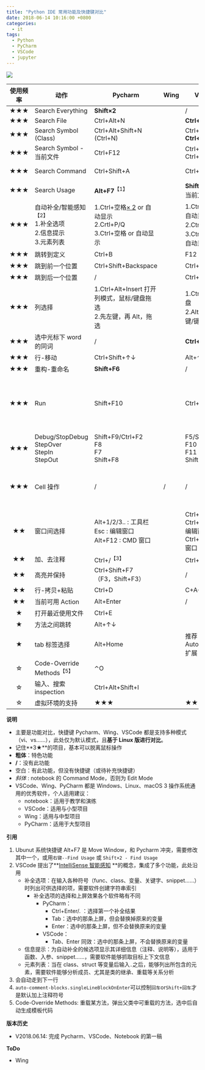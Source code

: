 ```yaml
---
title: "Python IDE 常用功能及快捷键对比"
date: 2018-06-14 10:16:00 +0800
categories:
  - it
tags:
  - Python
  - PyCharm
  - VSCode
  - jupyter
---
```


![](http://img.mp.itc.cn/upload/20160902/d4d813ba49224604b5b3de8d99296c0f_th.jpg)

| 使用频率 | 动作                                                                           | Pycharm                                                                               | Wing | VSCode                                                              | jupyter notebook                                                               |
| :------: | ------------------------------------------------------------------------------ | ------------------------------------------------------------------------------------- | ---- | ------------------------------------------------------------------- | ------------------------------------------------------------------------------ |
|   ★★★    | Search Everything                                                              | **Shift×2**                                                                           |      | /                                                                   | /                                                                              |
|   ★★★    | Search File                                                                    | Ctrl+Alt+N                                                                            |      | **Ctrl+P**                                                          | /                                                                              |
|   ★★★    | Search Symbol (Class)                                                          | Ctrl+Alt+Shift+N (Ctrl+N)                                                             |      | Ctrl+P,# ; **Ctrl+T**                                               | /                                                                              |
|   ★★★    | Search Symbol - 当前文件                                                       | Ctrl+F12                                                                              |      | Ctrl+P,@ ; Ctrl+Shift+O                                             | /                                                                              |
|   ★★★    | Search Command                                                                 | Ctrl+Shift+A                                                                          |      | Ctrl+P,> ; **F1**                                                   | _P_<br/>Ctrl+Shift+F                                                           |
|   ★★★    | Search Usage                                                                   | **Alt+F7**<sup>【1】</sup>                                                            |      | **Shift+F12**(仅当前文件)                                           | /                                                                              |
|   ★★★    | 自动补全/智能感知<sup>【2】</sup><br/>1.补全选项<br/>2.信息提示<br/>3.元素列表 | 1.Ctrl+空格[× 2](包含未import) or 自动显示<br/>2.Crtl+P/Q<br/>3.Ctrl+空格 or 自动显示 |      | 1.Ctrl+空格 or 自动显示<br/>2.Ctrl+空格<br/>3.Ctrl+空格 or 自动显示 | 1./<br/>2.Shift+Tab [×2]<br/>3./                                               |
|   ★★★    | 跳转到定义                                                                     | Ctrl+B                                                                                |      | F12                                                                 | /                                                                              |
|   ★★★    | 跳到前一个位置                                                                 | Ctrl+Shift+Backspace                                                                  |      | Ctrl+Alt+-                                                          | /                                                                              |
|   ★★★    | 跳到后一个位置                                                                 | /                                                                                     |      | Ctrl+Shift+-                                                        | /                                                                              |
|   ★★★    | 列选择                                                                         | 1.Ctrl+Alt+Insert 打开列模式，鼠标/键盘拖选<br/>2.先左键，再 Alt，拖选                |      | 1.Ctrl+Shift+键盘<br/>2.Alt+Shift+左键/键盘                         | /                                                                              |
|   ★★★    | 选中光标下 word 的同词                                                         | /                                                                                     |      | **Ctrl+D**                                                          | /                                                                              |
|   ★★★    | 行-移动                                                                        | Ctrl+Shift+↑↓                                                                         |      | Alt+↑↓                                                              | /                                                                              |
|   ★★★    | 重构-重命名                                                                    | **Shift+F6**                                                                          |      | /                                                                   | /                                                                              |
|   ★★★    | Run                                                                            | Shift+F10                                                                             |      | Ctrl+F5                                                             | Shift+Enter：运行并下跳<br/>Ctrl+Enter：运行但不下跳<br/>Alt+Enter：运行并下插 |
|   ★★★    | Debug/StopDebug<br/>StepOver<br/>StepIn<br/>StepOut                            | Shift+F9/Ctrl+F2<br/>F8<br/>F7<br/>Shift+F8                                           |      | F5/Shift+F5<br/>F10<br/>F11<br/>Shift+F11                           | /                                                                              |
|   ★★★    | Cell 操作                                                                      | /                                                                                     | /    | /                                                                   | _增拷粘剪删：A/B/C/V/X/D×2_<br/>_变为 Code/MD/Raw: Y/M/R_                      |
|    ★★    | 窗口间选择                                                                     | Alt+1/2/3.. : 工具栏<br/>Esc : 编辑窗口<br/>Alt+F12 : CMD 窗口                        |      | Ctrl+0：工具栏<br/>Ctrl+1/2/3.. : 编辑窗口<br/>Ctrl+\` : CMD 窗口   | /                                                                              |
|    ★★    | 加、去注释                                                                     | Ctrl+/<sup>【3】</sup>                                                                |      | Ctrl+/ <sup>【4】</sup>                                             | /                                                                              |
|    ★★    | 高亮并保持                                                                     | Ctrl+Shift+F7<br/>（F3，Shift+F3）                                                    |      | /                                                                   | /                                                                              |
|    ★★    | 行-拷贝+粘贴                                                                   | Ctrl+D                                                                                |      | C+A+S+↑↓                                                            | /                                                                              |
|    ★★    | 当前可用 Action                                                                | Alt+Enter                                                                             |      | /                                                                   | /                                                                              |
|    ★     | 打开最近使用文件                                                               | Ctrl+E                                                                                |      |                                                                     |                                                                                |
|    ★     | 方法之间跳转                                                                   | Alt+↑↓                                                                                |      |                                                                     |                                                                                |
|    ★     | tab 标签选择                                                                   | Alt+Home                                                                              |      | 推荐 AutoFileName 扩展                                              |                                                                                |
|    ☆     | Code-Override Methods<sup>【5】</sup>                                          | ⌃O                                                                                    |      |                                                                     |                                                                                |
|    ☆     | 输入、搜索 inspection                                                          | Ctrl+Alt+Shift+I                                                                      |      |                                                                     |                                                                                |
|    ☆     | 虚拟环境的支持                                                                 | ★★★                                                                                   |      | ★★                                                                  | ★★★                                                                            |

**说明**

- 主要是功能对比，快捷键 Pycharm、Wing、VSCode 都是支持多种模式（vi、vs……），此处仅为默认模式，且**基于 Linux 版进行对比**。
- 记住**3★**的项目，基本可以脱离鼠标操作
- **粗体**：特色功能
- **/**：没有此功能
- 空白：有此功能，但没有快捷键（或待补充快捷键）
- _斜体_ : notebook 的 Command Mode，否则为 Edit Mode
- VSCode、Wing、PyCharm 都是 Windows、Linux、macOS 3 操作系统通用的优秀软件，个人适用建议：
  - notebook：适用于教学和演练
  - VSCode：适用与小型项目
  - Wing：适用与中型项目
  - PyCharm：适用于大型项目

**引用**

1. Ubunut 系统快捷键 Alt+F7 是 Move Window，和 Pycharm 冲突，需要修改其中一个，或用`右键--Find Usage` 或 `Shift×2 - Find Usage`
2. VSCode 提出了**[IntelliSense 智能感知](https://code.visualstudio.com/docs/editor/intellisense) **的概念，集成了多个功能，此处沿用
   - 补全选项：在输入各种符号（func、class、变量、关键字、snippet……）时列出可供选择的项，需要软件创建字符串索引
     - 补全选项的选择和上屏效果各个软件略有不同
       - PyCharm：
         - Ctrl+Enter/. ：选择第一个补全结果
         - Tab：选中的那条上屏，但会替换掉原来的变量
         - Enter：选中的那条上屏，但不会替换原来的变量
       - VSCode：
         - Tab、Enter 同效：选中的那条上屏，不会替换原来的变量
   - 信息提示：为自动补全的候选项显示其详细信息（注释、说明等），适用于函数、入参、snippet……，需要软件能够抓取目标上下文信息
   - 元素列表：当在 class、struct 等变量后输入`.`之后，能够列出所包含的元素，需要软件能够分析成员、尤其是类的继承、重载等关系分析
3. 会自动走到下一行
4. `auto-comment-blocks.singleLineBlockOnEnter`可以控制`回车`or`Shift+回车`才是默认加上注释符号
5. Code-Override Methods: 重载某方法，弹出父类中可重载的方法，选中后自动生成模板代码

**版本历史**

- V2018.06.14: 完成 Pycharm、VSCode、Notebook 的第一稿

**ToDo**

- Wing
